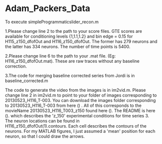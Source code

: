 Adam_Packers_Data
=================

To execute simpleProgrammaticslider_recon.m

1.Please change line 2 to the path to your score files. GTE scores are available for conditioning levels {1,1.1,1.2} and bin edge = 0.15 for 
H115_z150_dfofOut and H116_z150_dfofOut. The former has 279 neurons and the latter has 334 neurons.
The number of time points is 5400.

2.Please change line 6 to the path to your .mat file. (Eg: H116_z150_dfofOut.mat). These are raw traces 
without any baseline correction.

3.The code for merging baseline corrected series from Jordi is in baseline_corrected.m

The code to generate the video from the images is in im2vid.m. Please change line 2 in im2vid.m to point to your folder of 
images corresponding to 20130523_H116_T-003. You can download the images folder corresponding to
20130523_H116_T-003 from here () .
All of this corresponds to the movieName 20130523_H116_T003_z150 found here ().
The README is here ().
which describes the 'z_150' experimental conditions for time series 3. The neuron locations can be found in  
H116_z150_dfofOut(1).contours. Each cell describes the contours of the neurons. For my MATLAB figures, I just 
assumed a 'mean' position for each neuron, so that I could draw the arrows.
